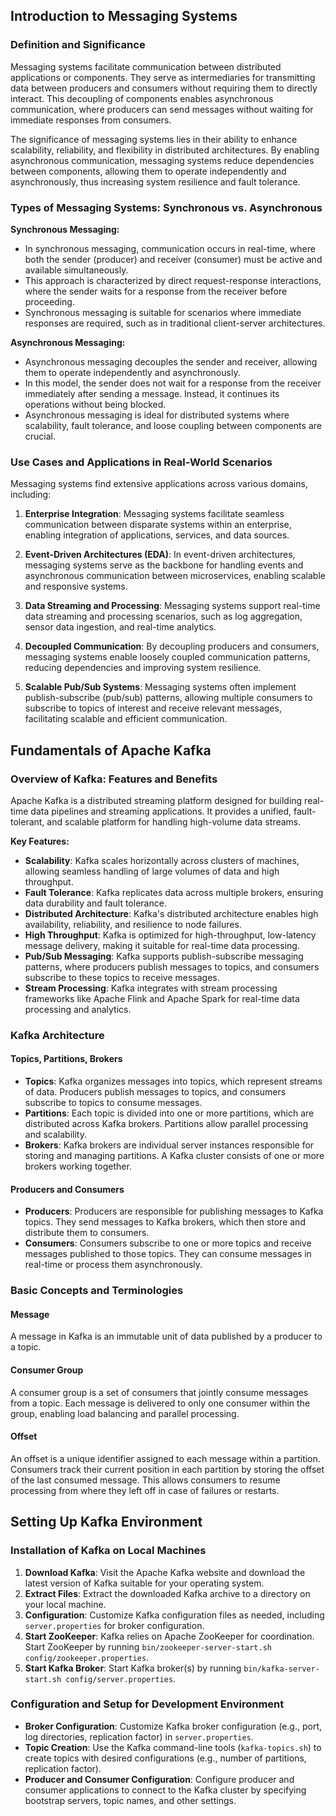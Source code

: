 ## Introduction to Messaging Systems

### Definition and Significance

Messaging systems facilitate communication between distributed applications or components. They serve as intermediaries for transmitting data between producers and consumers without requiring them to directly interact. This decoupling of components enables asynchronous communication, where producers can send messages without waiting for immediate responses from consumers.

The significance of messaging systems lies in their ability to enhance scalability, reliability, and flexibility in distributed architectures. By enabling asynchronous communication, messaging systems reduce dependencies between components, allowing them to operate independently and asynchronously, thus increasing system resilience and fault tolerance.

### Types of Messaging Systems: Synchronous vs. Asynchronous

**Synchronous Messaging:**

- In synchronous messaging, communication occurs in real-time, where both the sender (producer) and receiver (consumer) must be active and available simultaneously.
- This approach is characterized by direct request-response interactions, where the sender waits for a response from the receiver before proceeding.
- Synchronous messaging is suitable for scenarios where immediate responses are required, such as in traditional client-server architectures.

**Asynchronous Messaging:**

- Asynchronous messaging decouples the sender and receiver, allowing them to operate independently and asynchronously.
- In this model, the sender does not wait for a response from the receiver immediately after sending a message. Instead, it continues its operations without being blocked.
- Asynchronous messaging is ideal for distributed systems where scalability, fault tolerance, and loose coupling between components are crucial.

### Use Cases and Applications in Real-World Scenarios

Messaging systems find extensive applications across various domains, including:

1. **Enterprise Integration**: Messaging systems facilitate seamless communication between disparate systems within an enterprise, enabling integration of applications, services, and data sources.

2. **Event-Driven Architectures (EDA)**: In event-driven architectures, messaging systems serve as the backbone for handling events and asynchronous communication between microservices, enabling scalable and responsive systems.

3. **Data Streaming and Processing**: Messaging systems support real-time data streaming and processing scenarios, such as log aggregation, sensor data ingestion, and real-time analytics.

4. **Decoupled Communication**: By decoupling producers and consumers, messaging systems enable loosely coupled communication patterns, reducing dependencies and improving system resilience.

5. **Scalable Pub/Sub Systems**: Messaging systems often implement publish-subscribe (pub/sub) patterns, allowing multiple consumers to subscribe to topics of interest and receive relevant messages, facilitating scalable and efficient communication.

## Fundamentals of Apache Kafka

### Overview of Kafka: Features and Benefits

Apache Kafka is a distributed streaming platform designed for building real-time data pipelines and streaming applications. It provides a unified, fault-tolerant, and scalable platform for handling high-volume data streams.

**Key Features:**

- **Scalability**: Kafka scales horizontally across clusters of machines, allowing seamless handling of large volumes of data and high throughput.
- **Fault Tolerance**: Kafka replicates data across multiple brokers, ensuring data durability and fault tolerance.
- **Distributed Architecture**: Kafka's distributed architecture enables high availability, reliability, and resilience to node failures.
- **High Throughput**: Kafka is optimized for high-throughput, low-latency message delivery, making it suitable for real-time data processing.
- **Pub/Sub Messaging**: Kafka supports publish-subscribe messaging patterns, where producers publish messages to topics, and consumers subscribe to these topics to receive messages.
- **Stream Processing**: Kafka integrates with stream processing frameworks like Apache Flink and Apache Spark for real-time data processing and analytics.

### Kafka Architecture

#### Topics, Partitions, Brokers

- **Topics**: Kafka organizes messages into topics, which represent streams of data. Producers publish messages to topics, and consumers subscribe to topics to consume messages.
- **Partitions**: Each topic is divided into one or more partitions, which are distributed across Kafka brokers. Partitions allow parallel processing and scalability.
- **Brokers**: Kafka brokers are individual server instances responsible for storing and managing partitions. A Kafka cluster consists of one or more brokers working together.

#### Producers and Consumers

- **Producers**: Producers are responsible for publishing messages to Kafka topics. They send messages to Kafka brokers, which then store and distribute them to consumers.
- **Consumers**: Consumers subscribe to one or more topics and receive messages published to those topics. They can consume messages in real-time or process them asynchronously.

### Basic Concepts and Terminologies

#### Message

A message in Kafka is an immutable unit of data published by a producer to a topic.

#### Consumer Group

A consumer group is a set of consumers that jointly consume messages from a topic. Each message is delivered to only one consumer within the group, enabling load balancing and parallel processing.

#### Offset

An offset is a unique identifier assigned to each message within a partition. Consumers track their current position in each partition by storing the offset of the last consumed message. This allows consumers to resume processing from where they left off in case of failures or restarts.

## Setting Up Kafka Environment

### Installation of Kafka on Local Machines

1. **Download Kafka**: Visit the Apache Kafka website and download the latest version of Kafka suitable for your operating system.
2. **Extract Files**: Extract the downloaded Kafka archive to a directory on your local machine.
3. **Configuration**: Customize Kafka configuration files as needed, including `server.properties` for broker configuration.
4. **Start ZooKeeper**: Kafka relies on Apache ZooKeeper for coordination. Start ZooKeeper by running `bin/zookeeper-server-start.sh config/zookeeper.properties`.
5. **Start Kafka Broker**: Start Kafka broker(s) by running `bin/kafka-server-start.sh config/server.properties`.

### Configuration and Setup for Development Environment

- **Broker Configuration**: Customize Kafka broker configuration (e.g., port, log directories, replication factor) in `server.properties`.
- **Topic Creation**: Use the Kafka command-line tools (`kafka-topics.sh`) to create topics with desired configurations (e.g., number of partitions, replication factor).
- **Producer and Consumer Configuration**: Configure producer and consumer applications to connect to the Kafka cluster by specifying bootstrap servers, topic names, and other settings.
